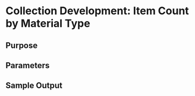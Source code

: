 # Collection Development: Item Count by Material Type 

## Purpose

## Parameters

## Sample Output
